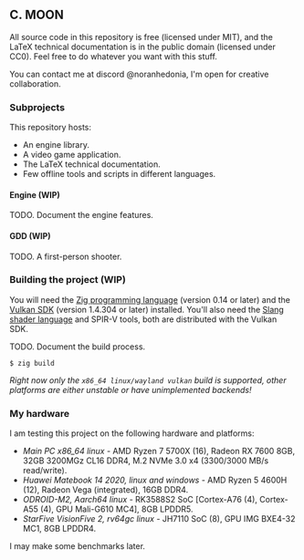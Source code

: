 ## C. MOON
All source code in this repository is free (licensed under MIT),
and the LaTeX technical documentation is in the public domain (licensed under CC0).
Feel free to do whatever you want with this stuff.

You can contact me at discord @noranhedonia, I'm open for creative collaboration.

### Subprojects
This repository hosts:
- An engine library.
- A video game application.
- The LaTeX technical documentation.
- Few offline tools and scripts in different languages.

#### Engine (WIP)
TODO. Document the engine features.

#### GDD (WIP)
TODO. A first-person shooter.

### Building the project (WIP)
You will need the [Zig programming language](https://ziglang.org/) (version 0.14 or later)
and the [Vulkan SDK](https://vulkan.lunarg.com/sdk/home) (version 1.4.304 or later) installed.
You'll also need the [Slang shader language](https://shader-slang.org/slang/) and SPIR-V tools, 
both are distributed with the Vulkan SDK.

TODO. Document the build process.
```
$ zig build
```

*Right now only the `x86_64 linux/wayland vulkan` build is supported, other platforms are either unstable or have unimplemented backends!*

### My hardware
I am testing this project on the following hardware and platforms:
- *Main PC x86_64 linux* - AMD Ryzen 7 5700X (16), Radeon RX 7600 8GB, 32GB 3200MGz CL16 DDR4, M.2 NVMe 3.0 x4 (3300/3000 MB/s read/write).
- *Huawei Matebook 14 2020, linux and windows* - AMD Ryzen 5 4600H (12), Radeon Vega (integrated), 16GB DDR4.
- *ODROID-M2, Aarch64 linux* - RK3588S2 SoC [Cortex-A76 (4), Cortex-A55 (4), GPU Mali-G610 MC4], 8GB LPDDR5.
- *StarFive VisionFive 2, rv64gc linux* - JH7110 SoC (8), GPU IMG BXE4-32 MC1, 8GB LPDDR4.

I may make some benchmarks later.
